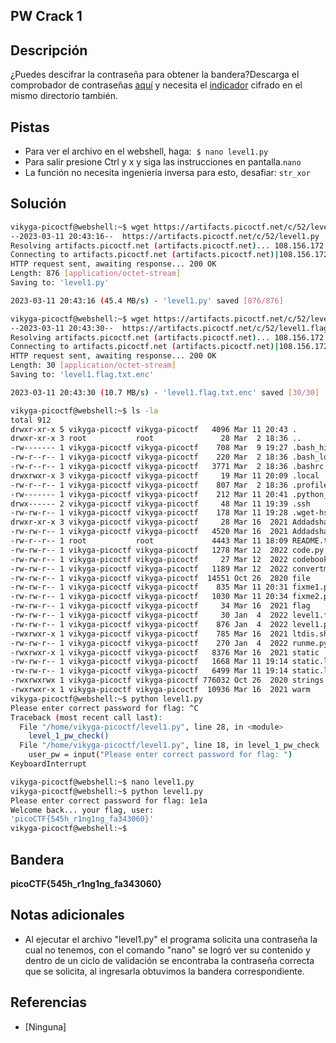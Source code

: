 ## PW Crack 1

## Descripción
¿Puedes descifrar la contraseña para obtener la bandera?Descarga el comprobador de contraseñas [aquí](https://artifacts.picoctf.net/c/52/level1.py) y necesita el [indicador](https://artifacts.picoctf.net/c/52/level1.flag.txt.enc) cifrado en el mismo directorio también.

## Pistas
* Para ver el archivo en el webshell, haga:  `$ nano level1.py`
* Para salir presione Ctrl y x y siga las instrucciones en pantalla.`nano`
* La función no necesita ingeniería inversa para esto, desafiar: `str_xor`

## Solución
``` bash 
vikyga-picoctf@webshell:~$ wget https://artifacts.picoctf.net/c/52/level1.py
--2023-03-11 20:43:16--  https://artifacts.picoctf.net/c/52/level1.py
Resolving artifacts.picoctf.net (artifacts.picoctf.net)... 108.156.172.74, 108.156.172.6, 108.156.172.42, ...
Connecting to artifacts.picoctf.net (artifacts.picoctf.net)|108.156.172.74|:443... connected.
HTTP request sent, awaiting response... 200 OK
Length: 876 [application/octet-stream]
Saving to: 'level1.py'

2023-03-11 20:43:16 (45.4 MB/s) - 'level1.py' saved [876/876]

vikyga-picoctf@webshell:~$ wget https://artifacts.picoctf.net/c/52/level1.flag.txt.enc
--2023-03-11 20:43:30--  https://artifacts.picoctf.net/c/52/level1.flag.txt.enc
Resolving artifacts.picoctf.net (artifacts.picoctf.net)... 108.156.172.74, 108.156.172.6, 108.156.172.42, ...
Connecting to artifacts.picoctf.net (artifacts.picoctf.net)|108.156.172.74|:443... connected.
HTTP request sent, awaiting response... 200 OK
Length: 30 [application/octet-stream]
Saving to: 'level1.flag.txt.enc'

2023-03-11 20:43:30 (10.7 MB/s) - 'level1.flag.txt.enc' saved [30/30]

vikyga-picoctf@webshell:~$ ls -la
total 912
drwxr-xr-x 5 vikyga-picoctf vikyga-picoctf   4096 Mar 11 20:43 .
drwxr-xr-x 3 root           root               28 Mar  2 18:36 ..
-rw------- 1 vikyga-picoctf vikyga-picoctf    708 Mar  9 19:27 .bash_history
-rw-r--r-- 1 vikyga-picoctf vikyga-picoctf    220 Mar  2 18:36 .bash_logout
-rw-r--r-- 1 vikyga-picoctf vikyga-picoctf   3771 Mar  2 18:36 .bashrc
drwxrwxr-x 3 vikyga-picoctf vikyga-picoctf     19 Mar 11 20:09 .local
-rw-r--r-- 1 vikyga-picoctf vikyga-picoctf    807 Mar  2 18:36 .profile
-rw------- 1 vikyga-picoctf vikyga-picoctf    212 Mar 11 20:41 .python_history
drwx------ 2 vikyga-picoctf vikyga-picoctf     48 Mar 11 19:39 .ssh
-rw-rw-r-- 1 vikyga-picoctf vikyga-picoctf    178 Mar 11 19:28 .wget-hsts
drwxr-xr-x 3 vikyga-picoctf vikyga-picoctf     28 Mar 16  2021 Addadshashanammu
-rw-rw-r-- 1 vikyga-picoctf vikyga-picoctf   4520 Mar 16  2021 Addadshashanammu.zip
-rw-r--r-- 1 root           root             4443 Mar 11 18:09 README.txt
-rw-rw-r-- 1 vikyga-picoctf vikyga-picoctf   1278 Mar 12  2022 code.py
-rw-rw-r-- 1 vikyga-picoctf vikyga-picoctf     27 Mar 12  2022 codebook.txt
-rw-rw-r-- 1 vikyga-picoctf vikyga-picoctf   1189 Mar 12  2022 convertme.py
-rw-rw-r-- 1 vikyga-picoctf vikyga-picoctf  14551 Oct 26  2020 file
-rw-rw-r-- 1 vikyga-picoctf vikyga-picoctf    835 Mar 11 20:31 fixme1.py
-rw-rw-r-- 1 vikyga-picoctf vikyga-picoctf   1030 Mar 11 20:34 fixme2.py
-rw-rw-r-- 1 vikyga-picoctf vikyga-picoctf     34 Mar 16  2021 flag
-rw-rw-r-- 1 vikyga-picoctf vikyga-picoctf     30 Jan  4  2022 level1.flag.txt.enc
-rw-rw-r-- 1 vikyga-picoctf vikyga-picoctf    876 Jan  4  2022 level1.py
-rwxrwxr-x 1 vikyga-picoctf vikyga-picoctf    785 Mar 16  2021 ltdis.sh
-rw-rw-r-- 1 vikyga-picoctf vikyga-picoctf    270 Jan  4  2022 runme.py
-rwxrwxr-x 1 vikyga-picoctf vikyga-picoctf   8376 Mar 16  2021 static
-rw-rw-r-- 1 vikyga-picoctf vikyga-picoctf   1668 Mar 11 19:14 static.ltdis.strings.txt
-rw-rw-r-- 1 vikyga-picoctf vikyga-picoctf   6499 Mar 11 19:14 static.ltdis.x86_64.txt
-rwxrwxrwx 1 vikyga-picoctf vikyga-picoctf 776032 Oct 26  2020 strings
-rwxrwxr-x 1 vikyga-picoctf vikyga-picoctf  10936 Mar 16  2021 warm
vikyga-picoctf@webshell:~$ python level1.py 
Please enter correct password for flag: ^C
Traceback (most recent call last):
  File "/home/vikyga-picoctf/level1.py", line 28, in <module>
    level_1_pw_check()
  File "/home/vikyga-picoctf/level1.py", line 18, in level_1_pw_check
    user_pw = input("Please enter correct password for flag: ")
KeyboardInterrupt

vikyga-picoctf@webshell:~$ nano level1.py          
vikyga-picoctf@webshell:~$ python level1.py 
Please enter correct password for flag: 1e1a 
Welcome back... your flag, user:
'picoCTF{545h_r1ng1ng_fa343060}'
vikyga-picoctf@webshell:~$
```

## Bandera
**picoCTF{545h_r1ng1ng_fa343060}**

## Notas adicionales
* Al ejecutar el archivo "level1.py" el programa solicita una contraseña la cual no tenemos, con el comando "nano" se logró ver su contenido y dentro de un ciclo de validación se encontraba la contraseña correcta que se solicita, al ingresarla obtuvimos la bandera correspondiente. 

## Referencias
* [Ninguna]